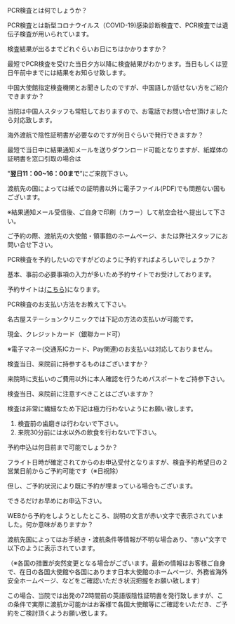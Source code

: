 <quest>

<div markdown="1" class="quest_obj">
<p class="q_info">
PCR検査とは何でしょうか？
</p>
<div class="a_info" markdown="1">
PCR検査とは新型コロナウイルス（COVID-19)感染診断検査で、PCR検査では遺伝子検査が用いられています。
</p>
</div>
</div>

<div markdown="1" class="quest_obj">
<p class="q_info">
検査結果が出るまでどれぐらいお日にちはかかりますか？
</p>
<div class="a_info" markdown="1">
最短でPCR検査を受けた当日夕方以降に検査結果がわかります。当日もしくは翌日午前中までには結果をお知らせ致します。
</div>
</div>

<div markdown="1" class="quest_obj">
<p class="q_info">
中国大使館指定検査機関とお聞きしたのですが、中国語しか話せない方をご紹介できますか？
</p>
<div class="a_info" markdown="1">
当院は中国人スタッフも常駐しておりますので、お電話でお問い合せ頂けましたら対応致します。
</div>
</div>

<div markdown="1" class="quest_obj">
<p class="q_info">
海外渡航で陰性証明書が必要なのですが何日ぐらいで発行できますか？
</p>
<div class="a_info" markdown="1">
最短で当日中に結果通知メールを送りダウンロード可能となりますが、紙媒体の証明書を窓口引取の場合は

"**翌日11：00~16：00まで**”にご来院下さい。

渡航先の国によっては紙での証明書以外に電子ファイル(PDF)でも問題ない国もございます。

※結果通知メール受信後、ご自身で印刷（カラー）して航空会社へ提出して下さい。

ご予約の際、渡航先の大使館・領事館のホームページ、または弊社スタッフにお問い合せ下さい。
</div>
</div>

<div markdown="1" class="quest_obj">
<p class="q_info">
PCR検査を予約したいのですがどのように予約すればよろしいでしょうか？
</p>
<div class="a_info" markdown="1">
基本、事前の必要事項の入力が多いため予約サイトでお受けしております。

予約サイトは[(こちら)](https://app.online-karte.jp/rsv/p/onlinepcr/personal)になります。
</div>
</div>

<div markdown="1" class="quest_obj">
<p class="q_info">
PCR検査のお支払い方法をお教えて下さい。
</p>
<div class="a_info" markdown="1">
名古屋ステーションクリニックでは下記の方法の支払いが可能です。

現金、クレジットカード（銀聯カード可）

※電子マネー(交通系ICカード、Pay関連)のお支払いは対応しておりません。
</div>
</div>

<div markdown="1" class="quest_obj">
<p class="q_info">
検査当日、来院前に持参するものはございますか？
</p>
<div class="a_info" markdown="1">
来院時に支払いのご費用以外に本人確認を行うためパスポートをご持参下さい。
</div>
</div>

<div markdown="1" class="quest_obj">
<p class="q_info">
検査当日、来院前に注意すべきことはございますか？
</p>
<div class="a_info" markdown="1">
検査は非常に繊細なため下記は極力行わないようにお願い致します。

1. 検査前の歯磨きは行わないで下さい。
2. 来院30分前には水以外の飲食を行わないで下さい。
</div>
</div>

<div markdown="1" class="quest_obj">
<p class="q_info">
予約申込は何日前まで可能でしょうか？
</p>
<div class="a_info" markdown="1">
フライト日時が確定されてからのお申込受付となりますが、検査予約希望日の２営業日前からご予約可能です（※日祝除）

但し、ご予約状況により既に予約が埋まっている場合もございます。

できるだけお早めにお申込下さい。
</div>
</div>

<div markdown="1" class="quest_obj">
<p class="q_info">
WEBから予約をしようとしたところ、説明の文言が赤い文字で表示されていました。何か意味がありますか？
</p>
<div class="a_info" markdown="1">
渡航先国によってはお手続き・渡航条件等情報が不明な場合あり、“赤い”文字で以下のように表示されています。

（※各国の措置が突然変更となる場合がございます。最新の情報はお客様ご自身で、在日の各国大使館や各国にあります日本大使館のホームページ、外務省海外安全ホームページ、などをご確認いただき状況把握をお願い致します）


この場合、当院では出発の72時間前の英語版陰性証明書を発行致しますが、この条件で実際に渡航か可能かはお客様で各国大使館等にご確認をいただき、ご予約をご検討頂くようお願い致します。
</div>
</div>

</quest>

<script>
    var text = $('quest').html(),
    converter = new showdown.Converter(),
    html      = converter.makeHtml(text);
    $('quest').empty();
    $('quest').html(html);
    $('.q_info').click(function() {
            if ($(this).next('.a_info').css('height') === '0px') {
                $(this).next('.a_info').css('height', 'auto');
            } else {
                $(this).next('.a_info').css('height', '0px');
            }
    });
</script>